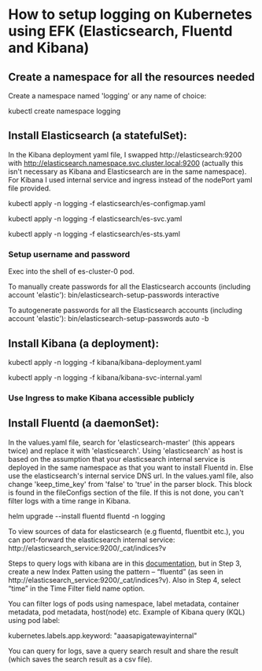 # How to setup logging on Kubernetes using EFK (Elasticsearch, Fluentd and Kibana)

## Create a namespace for all the resources needed
Create a namespace named 'logging' or any name of choice:

kubectl create namespace logging

## Install Elasticsearch (a statefulSet):

In the Kibana deployment yaml file, I swapped http://elasticsearch:9200 with http://elasticsearch.namespace.svc.cluster.local:9200 (actually this isn't necessary as Kibana and Elasticsearch are in the same namespace).
For Kibana I used internal service and ingress instead of the nodePort yaml file provided.

kubectl apply -n logging -f elasticsearch/es-configmap.yaml

kubectl apply -n logging -f elasticsearch/es-svc.yaml

kubectl apply -n logging -f elasticsearch/es-sts.yaml

### Setup username and password

Exec into the shell of es-cluster-0 pod.

To manually create passwords for all the Elasticsearch accounts (including account 'elastic'):
bin/elasticsearch-setup-passwords interactive

To autogenerate passwords for all the Elasticsearch accounts (including account 'elastic'):
bin/elasticsearch-setup-passwords auto -b

## Install Kibana (a deployment):

kubectl apply -n logging -f kibana/kibana-deployment.yaml

kubectl apply -n logging -f kibana/kibana-svc-internal.yaml

### Use Ingress to make Kibana accessible publicly 

## Install Fluentd (a daemonSet):
In the values.yaml file, search for 'elasticsearch-master' (this appears twice) and replace it with 'elasticsearch'. Using 'elasticsearch' as host is based on the assumption that your elasticsearch internal service is deployed in the same namespace as that you want to install Fluentd in. Else use the elasticsearch's internal service DNS url.
In the values.yaml file, also change 'keep_time_key' from 'false' to 'true' in the parser block. This block is found in the fileConfigs section of the file. If this is not done, you can't filter logs with a time range in Kibana.

helm upgrade --install fluentd fluentd -n logging

To view sources of data for elasticsearch (e.g fluentd, fluentbit etc.), you can port-forward the elasticsearch internal service:
http://elasticsearch_service:9200/_cat/indices?v

Steps to query logs with kibana are in this [documentation](https://devopscube.com/setup-efk-stack-on-kubernetes), but in Step 3, create a new Index Patten using the pattern – “fluentd” (as seen in http://elasticsearch_service:9200/_cat/indices?v).
Also in Step 4, select “time” in the Time Filter field name option.

You can filter logs of pods using namespace, label metadata, container metadata, pod metadata, host(node) etc.
Example of Kibana query (KQL) using pod label:

kubernetes.labels.app.keyword: "aaasapigatewayinternal" 

You can query for logs, save a query search result and share the result (which saves the search result as a csv file).
